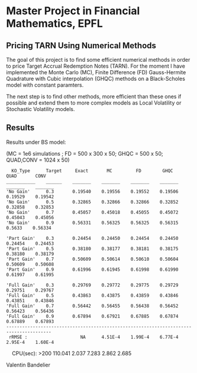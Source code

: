 # Master Project in Financial Mathematics, EPFL
## Pricing TARN Using Numerical Methods
The goal of this project is to find some efficient numerical methods in order to price Target Accrual Redemption Notes (TARN).
For the moment I have implemented the Monte Carlo (MC), Finite Difference (FD) Gauss-Hermite Quadrature with Cubic interpolation (GHQC) methods on a Black-Scholes model with constant paramters.

The next step is to find other methods, more efficient than these ones if possible and extend them to more complex models as Local Volatility or Stochastic Volatility models.

## Results
Results under BS model: 

(MC = 1e6 simulations ; FD = 500 x 300 x 50; GHQC = 500 x 50; QUAD,CONV = 1024 x 50)

      KO_Type      Target     Exact       MC         FD        GHQC       QUAD       CONV  
    ___________    ______    _______    _______    _______    _______    _______    _______
    'No Gain'      0.3       0.19540    0.19556    0.19552    0.19506    0.19529    0.19542
    'No Gain'      0.5       0.32865    0.32866    0.32866    0.32852    0.32858    0.32853
    'No Gain'      0.7       0.45057    0.45018    0.45055    0.45072    0.45043    0.45056
    'No Gain'      0.9       0.56331    0.56325    0.56325    0.56315     0.5633    0.56334
    
    'Part Gain'    0.3       0.24454    0.24450    0.24454    0.24450    0.24454    0.24453
    'Part Gain'    0.5       0.38180    0.38177    0.38181    0.38175    0.38180    0.38179
    'Part Gain'    0.7       0.50609    0.50614    0.50610    0.50604    0.50609    0.50608
    'Part Gain'    0.9       0.61996    0.61945    0.61998    0.61990    0.61997    0.61995
    
    'Full Gain'    0.3       0.29769    0.29772    0.29775    0.29729    0.29751    0.29767
    'Full Gain'    0.5       0.43863    0.43875    0.43859    0.43846    0.43851    0.43846
    'Full Gain'    0.7       0.56442    0.56455    0.56438    0.56452    0.56423    0.56436
    'Full Gain'    0.9       0.67894    0.67921    0.67885    0.67874    0.67889    0.67893
    ---------------------------------------------------------------------------------------
     rRMSE :                    NA      4.51E-4    1.99E-4    6.77E-4    2.95E-4    1.60E-4
     CPU(sec):                 >200     110.041     2.037      7.283      2.862      2.685
 
Valentin Bandelier
